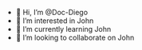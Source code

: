 - 👋 Hi, I’m @Doc-Diego
- 👀 I’m interested in John
- 🌱 I’m currently learning John
- 💞️ I’m looking to collaborate on John
